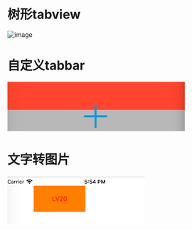 # 树形tabview
![image](https://github.com/ChangeStrong/ToolsDemo/blob/master/tree.gif)
# 自定义tabbar
![image](https://github.com/ChangeStrong/ToolsDemo/blob/master/tabBar.png)
# 文字转图片
![image](https://github.com/ChangeStrong/ToolsDemo/blob/master/textImage.png)
